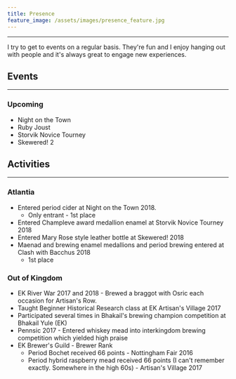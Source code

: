 ```yaml
---
title: Presence
feature_image: /assets/images/presence_feature.jpg 
---
```


* * *

I try to get to events on a regular basis. They're fun and I enjoy
hanging out with people and it's always great to engage new experiences. 

## Events

* * *

### Upcoming

* Night on the Town 
* Ruby Joust 
* Storvik Novice Tourney 
* Skewered! 2 

## Activities 

* * *

### Atlantia

* Entered period cider at Night on the Town 2018.
    * Only entrant - 1st place
* Entered Champleve award medallion enamel at Storvik Novice Tourney 2018
* Entered Mary Rose style leather bottle at Skewered! 2018
* Maenad and brewing enamel medallions and period brewing entered at Clash with Bacchus 2018
    * 1st place

### Out of Kingdom

* EK River War 2017 and 2018 - Brewed a braggot with Osric each occasion for Artisan's Row.
* Taught Beginner Historical Research class at EK Artisan's Village 2017
* Participated several times in Bhakail's brewing champion competition at Bhakail Yule (EK)
* Pennsic 2017 - Entered whiskey mead into interkingdom brewing competition which yielded high praise
* EK Brewer's Guild - Brewer Rank
    * Period Bochet received 66 points - Nottingham Fair 2016 
    * Period hybrid raspberry mead received 66 points (I can't remember exactly. Somewhere in the high 60s) - Artisan's Village 2017
